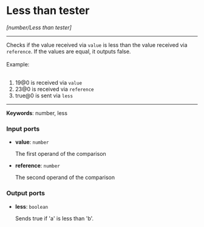 # Less than tester

_[number/Less than tester]_

---

Checks if the value received via `value` is less than the value received via `reference`. If the values are equal, it outputs false.<br>
<br>
Example:<br>
<br>
1. 19@0 is received via `value`<br>
2. 23@0 is received via `reference`<br>
3. true@0 is sent via `less`<br>

---

__Keywords__: number, less

### Input ports

* __value__: ` number `

    The first operand of the comparison<br>


* __reference__: ` number `

    The second operand of the comparison<br>

### Output ports

* __less__: ` boolean `

    Sends true if 'a' is less than 'b'.<br>

